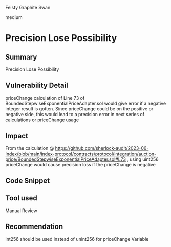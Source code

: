 Feisty Graphite Swan

medium

# Precision Lose Possibility

## Summary
Precision Lose Possibility
## Vulnerability Detail
priceChange calculation of Line 73 of BoundedStepwiseExponentialPriceAdapter.sol would give error if a negative integer result is gotten. Since priceChange could be on the positive or negative side, this would lead to a precision error in next series of calculations or priceChange usage
## Impact
From the calculation @ https://github.com/sherlock-audit/2023-06-Index/blob/main/index-protocol/contracts/protocol/integration/auction-price/BoundedStepwiseExponentialPriceAdapter.sol#L73 , using uint256 priceChange would cause precision loss if the priceChange is negative
## Code Snippet

## Tool used

Manual Review

## Recommendation
int256 should be used instead of unint256 for priceChange Variable